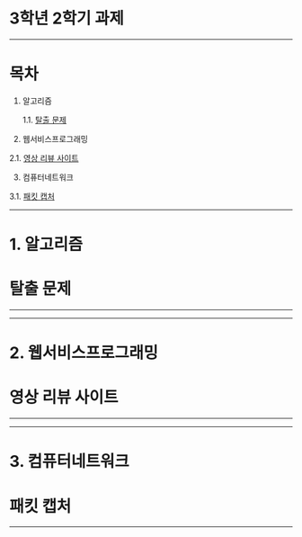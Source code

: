 # 3학년 2학기 과제
---

# 목차
1. 알고리즘

    1.1. [탈출 문제](#탈출-문제)
    
2. 웹서비스프로그래밍

  2.1. [영상 리뷰 사이트](#영상-리뷰-사이트)

3. 컴퓨터네트워크

  3.1. [패킷 캡처](#패킷-캡처)

---

# 1. 알고리즘

# 탈출 문제



---
---

# 2. 웹서비스프로그래밍

# 영상 리뷰 사이트



---
---

# 3. 컴퓨터네트워크

# 패킷 캡처



---
